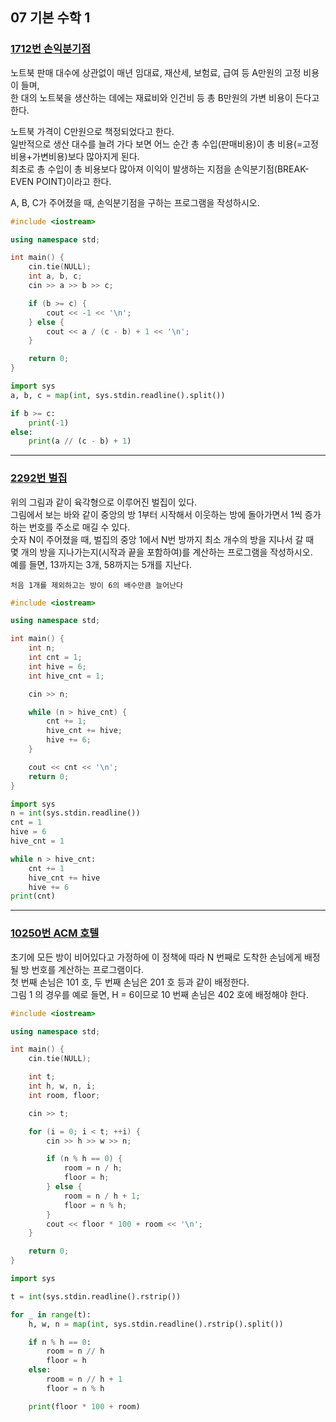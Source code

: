 ## 07 기본 수학 1

### [1712번 손익분기점](https://www.acmicpc.net/problem/1712)

노트북 판매 대수에 상관없이 매년 임대료, 재산세, 보험료, 급여 등 A만원의 고정 비용이 들며,  
한 대의 노트북을 생산하는 데에는 재료비와 인건비 등 총 B만원의 가변 비용이 든다고 한다.

노트북 가격이 C만원으로 책정되었다고 한다.  
일반적으로 생산 대수를 늘려 가다 보면 어느 순간 총 수입(판매비용)이 총 비용(=고정비용+가변비용)보다 많아지게 된다.  
최초로 총 수입이 총 비용보다 많아져 이익이 발생하는 지점을 손익분기점(BREAK-EVEN POINT)이라고 한다.

A, B, C가 주어졌을 때, 손익분기점을 구하는 프로그램을 작성하시오.

```cpp
#include <iostream>

using namespace std;

int main() {
    cin.tie(NULL);
    int a, b, c;
    cin >> a >> b >> c;

    if (b >= c) {
        cout << -1 << '\n';
    } else {
        cout << a / (c - b) + 1 << '\n';
    }

    return 0;
}
```

```python
import sys
a, b, c = map(int, sys.stdin.readline().split())

if b >= c:
    print(-1)
else:
    print(a // (c - b) + 1)
```

---

### [2292번 벌집](https://www.acmicpc.net/problem/2292)

위의 그림과 같이 육각형으로 이루어진 벌집이 있다.  
그림에서 보는 바와 같이 중앙의 방 1부터 시작해서 이웃하는 방에 돌아가면서 1씩 증가하는 번호를 주소로 매길 수 있다.  
숫자 N이 주어졌을 때, 벌집의 중앙 1에서 N번 방까지 최소 개수의 방을 지나서 갈 때  
몇 개의 방을 지나가는지(시작과 끝을 포함하여)를 계산하는 프로그램을 작성하시오.  
예를 들면, 13까지는 3개, 58까지는 5개를 지난다.

```text
처음 1개를 제외하고는 방이 6의 배수만큼 늘어난다
```

```cpp
#include <iostream>

using namespace std;

int main() {
    int n;
    int cnt = 1;
    int hive = 6;
    int hive_cnt = 1;

    cin >> n;

    while (n > hive_cnt) {
        cnt += 1;
        hive_cnt += hive;
        hive += 6;
    }

    cout << cnt << '\n';
    return 0;
}
```

```python
import sys
n = int(sys.stdin.readline())
cnt = 1
hive = 6
hive_cnt = 1

while n > hive_cnt:
    cnt += 1
    hive_cnt += hive
    hive += 6
print(cnt)
```

---

### [10250번 ACM 호텔](https://www.acmicpc.net/problem/10250)

초기에 모든 방이 비어있다고 가정하에 이 정책에 따라 N 번째로 도착한 손님에게 배정될 방 번호를 계산하는 프로그램이다.  
첫 번째 손님은 101 호, 두 번째 손님은 201 호 등과 같이 배정한다.  
그림 1 의 경우를 예로 들면, H = 6이므로 10 번째 손님은 402 호에 배정해야 한다.

```cpp
#include <iostream>

using namespace std;

int main() {
    cin.tie(NULL);

    int t;
    int h, w, n, i;
    int room, floor;

    cin >> t;

    for (i = 0; i < t; ++i) {
        cin >> h >> w >> n;

        if (n % h == 0) {
            room = n / h;
            floor = h;
        } else {
            room = n / h + 1;
            floor = n % h;
        }
        cout << floor * 100 + room << '\n';
    }

    return 0;
}
```

```python
import sys

t = int(sys.stdin.readline().rstrip())

for _ in range(t):
    h, w, n = map(int, sys.stdin.readline().rstrip().split())

    if n % h == 0:
        room = n // h
        floor = h
    else:
        room = n // h + 1
        floor = n % h

    print(floor * 100 + room)
```
